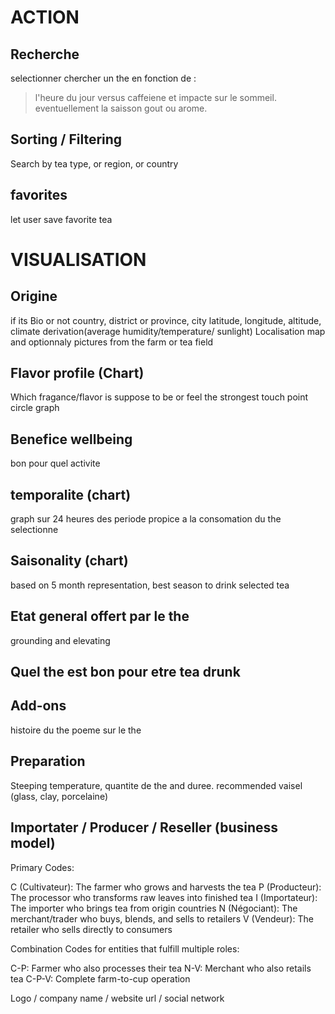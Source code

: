 # ACTION
## Recherche 
selectionner chercher un the en fonction de :
> l'heure du jour versus caffeiene et impacte sur le sommeil.
> eventuellement la saisson
> gout ou arome.

## Sorting / Filtering
 Search by tea type, or region, or country

 ## favorites
 let user save favorite tea

# VISUALISATION
## Origine
if its Bio or not
country, district or province, city
latitude, longitude, altitude, climate derivation(average humidity/temperature/ sunlight)
Localisation map and optionnaly pictures from the farm or tea field

## Flavor profile (Chart)
Which fragance/flavor is suppose to be or feel the strongest
touch point circle graph

## Benefice wellbeing
bon pour quel activite

## temporalite (chart)
graph sur 24 heures des periode propice a la consomation du the selectionne

## Saisonality (chart)
based on 5 month representation, best season to drink selected tea

## Etat general offert par le the
grounding and elevating

## Quel the est bon pour etre tea drunk

## Add-ons 
histoire du the
poeme sur le the

## Preparation
Steeping temperature, quantite de the  and duree.
recommended vaisel (glass, clay, porcelaine)

## Importater / Producer / Reseller (business model)
Primary Codes:

C (Cultivateur): The farmer who grows and harvests the tea
P (Producteur): The processor who transforms raw leaves into finished tea
I (Importateur): The importer who brings tea from origin countries
N (Négociant): The merchant/trader who buys, blends, and sells to retailers
V (Vendeur): The retailer who sells directly to consumers


Combination Codes for entities that fulfill multiple roles:

C-P: Farmer who also processes their tea
N-V: Merchant who also retails tea
C-P-V: Complete farm-to-cup operation

Logo  / company name / website url / social network

